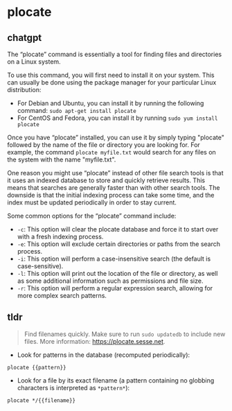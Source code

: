 # plocate 
## chatgpt 
The “plocate” command is essentially a tool for finding files and directories on a Linux system. 

To use this command, you will first need to install it on your system. This can usually be done using the package manager for your particular Linux distribution:

- For Debian and Ubuntu, you can install it by running the following command: `sudo apt-get install plocate`
- For CentOS and Fedora, you can install it by running `sudo yum install plocate`

Once you have “plocate” installed, you can use it by simply typing "plocate" followed by the name of the file or directory you are looking for. For example, the command `plocate myfile.txt` would search for any files on the system with the name "myfile.txt".

One reason you might use “plocate” instead of other file search tools is that it uses an indexed database to store and quickly retrieve results. This means that searches are generally faster than with other search tools. The downside is that the initial indexing process can take some time, and the index must be updated periodically in order to stay current.

Some common options for the “plocate” command include:

- `-c`: This option will clear the plocate database and force it to start over with a fresh indexing process.
- `-e`: This option will exclude certain directories or paths from the search process.
- `-i`: This option will perform a case-insensitive search (the default is case-sensitive).
- `-l`: This option will print out the location of the file or directory, as well as some additional information such as permissions and file size.
- `-r`: This option will perform a regular expression search, allowing for more complex search patterns. 

## tldr 
 
> Find filenames quickly.
> Make sure to run `sudo updatedb` to include new files.
> More information: <https://plocate.sesse.net>.

- Look for patterns in the database (recomputed periodically):

`plocate {{pattern}}`

- Look for a file by its exact filename (a pattern containing no globbing characters is interpreted as `*pattern*`):

`plocate */{{filename}}`
